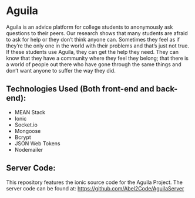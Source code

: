 # Aguila

Aguila is an advice platform for college students to anonymously ask questions to their peers. Our research shows that many students are afraid to ask for help or they don’t think anyone can. Sometimes they feel as if they’re the only one in the world with their problems and that’s just not true. If these students use Aguila, they can get the help they need. They can know that they have a community where they feel they belong; that there is a world of people out there who have gone through the same things and don’t want anyone to suffer the way they did. 

## Technologies Used (Both front-end and back-end):
* MEAN Stack
* Ionic
* Socket.io
* Mongoose 
* Bcrypt
* JSON Web Tokens
* Nodemailer

## Server Code:
This repository features the ionic source code for the Aguila Project. The server code can be found at: https://github.com/Abel2Code/AguilaServer
